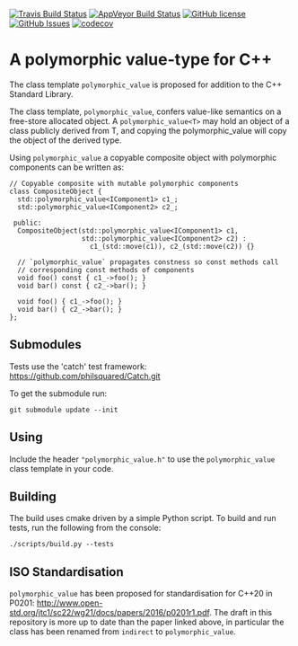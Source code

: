 [![Travis Build Status](https://travis-ci.org/jbcoe/polymorphic_value.svg?branch=master)](https://travis-ci.org/jbcoe/polymorphic_value)
[![AppVeyor Build Status](https://ci.appveyor.com/api/projects/status/github/jbcoe/polymorphic_value?svg=true&branch=master)](https://ci.appveyor.com/project/jbcoe/polymorphic-value)
[![GitHub license](https://img.shields.io/badge/license-MIT-blue.svg)](https://raw.githubusercontent.com/jbcoe/polymorphic_value/master/LICENSE.MIT)
[![GitHub Issues](https://img.shields.io/github/issues/jbcoe/indirect.svg)](http://github.com/jbcoe/polymorphic_value/issues)
[![codecov](https://codecov.io/gh/jbcoe/polymorphic_value/branch/master/graph/badge.svg)](https://codecov.io/gh/jbcoe/polymorphic_value)

# A polymorphic value-type for C++

The class template `polymorphic_value` is proposed for addition to the C++ Standard Library.

The class template, `polymorphic_value`, confers value-like semantics on a free-store
allocated object.  A `polymorphic_value<T>` may hold an object of a class publicly
derived from T, and copying the polymorphic_value<T> will copy the object of the derived
type.

Using `polymorphic_value` a copyable composite object with polymorphic components can be
written as:

~~~ {.cpp}
// Copyable composite with mutable polymorphic components
class CompositeObject {
  std::polymorphic_value<IComponent1> c1_;
  std::polymorphic_value<IComponent2> c2_;

 public:
  CompositeObject(std::polymorphic_value<IComponent1> c1,
                  std::polymorphic_value<IComponent2> c2) :
                    c1_(std::move(c1)), c2_(std::move(c2)) {}

  // `polymorphic_value` propagates constness so const methods call 
  // corresponding const methods of components
  void foo() const { c1_->foo(); }
  void bar() const { c2_->bar(); }

  void foo() { c1_->foo(); }
  void bar() { c2_->bar(); }
};
~~~

## Submodules
Tests use the 'catch' test framework: <https://github.com/philsquared/Catch.git>

To get the submodule run:

```
git submodule update --init
```

## Using
Include the header `"polymorphic_value.h"` to use the `polymorphic_value` class template in your code.

## Building
The build uses cmake driven by a simple Python script. To build and run tests, run the following from the console:

```
./scripts/build.py --tests
```

## ISO Standardisation
`polymorphic_value` has been proposed for standardisation for C++20 in P0201: <http://www.open-std.org/jtc1/sc22/wg21/docs/papers/2016/p0201r1.pdf>.
The draft in this repository is more up to date than the paper linked above, in particular the class has been renamed from `indirect` to `polymorphic_value`.
